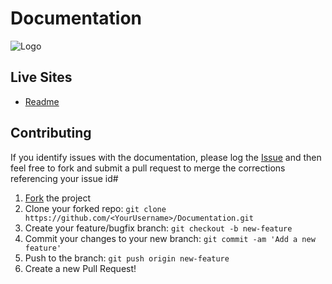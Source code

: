 # Documentation
![Logo](logo.png)

## Live Sites
* [Readme](https://InsidePanzerClaws.github.io/Documentation/Readme/index.htm)

## Contributing

If you identify issues with the documentation, please log the [Issue](https://github.com/InsidePanzerClaws/Documentation/issues) and then feel free to fork and submit a pull request to merge the corrections referencing your issue id#

 1. [Fork](https://github.com/InsidePanzerClaws/Documentation/fork) the project
 2. Clone your forked repo: `git clone https://github.com/<YourUsername>/Documentation.git`
 3. Create your feature/bugfix branch: `git checkout -b new-feature`
 4. Commit your changes to your new branch: `git commit -am 'Add a new feature'`
 5. Push to the branch: `git push origin new-feature`
 6. Create a new Pull Request!
